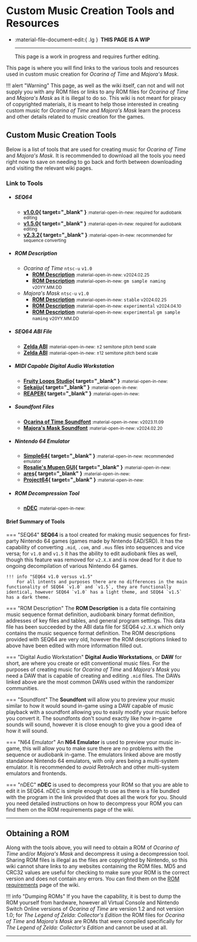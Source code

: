 # Custom Music Creation Tools and Resources

<div class="grid cards" markdown>

-   :material-file-document-edit:{ .lg } __&nbsp;THIS PAGE IS A WIP__
  
    ---

    This page is a work in progress and requires further editing.

</div>

<style>
  .md-typeset h5 {
    font-size: .7rem;
    color: var(--md-typeset-color);
    margin: 0;
    text-transform: none;
  }
</style>

This page is where you will find links to the various tools and resources used in custom music creation for *Ocarina of Time* and *Majora's Mask*.

!!! alert "Warning"
    This page, as well as the wiki itself, can not and will not supply you with any ROM files or links to any ROM files for *Ocarina of Time* and *Majora's Mask* as it is illegal to do so. This wiki is not meant for piracy of copyrighted materials, it is meant to help those interested in creating custom music for *Ocarina of Time* and *Majora's Mask* learn the process and other details related to music creation for the games.

## Custom Music Creation Tools
Below is a list of tools that are used for creating music for *Ocarina of Time* and *Majora's Mask*. It is recommended to download all the tools you need right now to save on needing to go back and forth between downloading and visiting the relevant wiki pages.

### Link to Tools
- ##### **SEQ64**
    - **[v1.0.0](https://github.com/sauraen/seq64/releases/tag/V1.0){ target="_blank" }**<small> :material-open-in-new: </small><small>required for audiobank editing</small>
    - **[v1.5.0](https://github.com/sauraen/seq64/releases/tag/V1.5){ target="_blank" }**<small> :material-open-in-new: </small><small>required for audiobank editing</small>
    - **[v2.3.2](https://github.com/sauraen/seq64/releases/tag/2.3.2){ target="_blank" }**<small> :material-open-in-new: </small><small>recommended for sequence converting</small>
- ##### **ROM Description**
    - *Ocarina of Time* `ntsc-u` `v1.0`
        - **[ROM Description](#)**<small> :material-open-in-new: </small><small>v2024.02.25</small>
        - **[ROM Description](#)**<small> :material-open-in-new: </small>`gm sample naming` <small>v20YY.MM.DD</small>
    - *Majora's Mask* `ntsc-u` `v1.0`
        - **[ROM Description](#)**<small> :material-open-in-new: </small>`stable` <small>v2024.02.25</small>
        - **[ROM Description](#)**<small> :material-open-in-new: </small>`experimental` <small>v2024.04.10</small>
        - **[ROM Description](#)**<small> :material-open-in-new: </small>`experimental` `gm sample naming` <small>v20YY.MM.DD</small>
- ##### **SEQ64 ABI File**
    - **[Zelda ABI](#)**<small> :material-open-in-new: </small><small>±2 semitone pitch bend scale</small>
    - **[Zelda ABI](#)**<small> :material-open-in-new: </small><small>±12 semitone pitch bend scale</small>
- ##### **MIDI Capable Digital Audio Workstation**
    - **[Fruity Loops Studio](https://www.image-line.com/fl-studio-download/){ target="_blank" }**<small> :material-open-in-new: </small>
    - **[Sekaiju](https://openmidiproject.opal.ne.jp/Sekaiju_en.html){ target="_blank" }**<small> :material-open-in-new: </small>
    - **[REAPER](https://www.reaper.fm/download.php){ target="_blank" }**<small> :material-open-in-new: </small>
- ##### **Soundfont Files**
    - **[Ocarina of Time Soundfont](#)**<small> :material-open-in-new: </small><small>v2023.11.09</small>
    - **[Majora's Mask Soundfont](#)**<small> :material-open-in-new: </small><small>v2024.02.20</small>
- ##### **Nintendo 64 Emulator**
    - **[Simple64](https://github.com/simple64/simple64/releases){ target="_blank" }**<small> :material-open-in-new: </small><small>recommended emulator</small>
    - **[Rosalie's Mupen GUI](https://github.com/Rosalie241/RMG/releases){ target="_blank" }**<small> :material-open-in-new: </small>
    - **[ares](https://github.com/ares-emulator/ares/releases){ target="_blank" }**<small> :material-open-in-new: </small>
    - **[Project64](https://www.pj64-emu.com/public-releases){ target="_blank" }**<small> :material-open-in-new: </small>
- ##### **ROM Decompression Tool**
    - **[nDEC](#)**<small> :material-open-in-new: </small>

#### Brief Summary of Tools
=== "SEQ64"
    **SEQ64** is a tool created for making music sequences for first-party Nintendo 64 games (games made by Nntendo EAD/SRD). It has the capability of converting `.mid`, `.com`, and `.mus` files into sequences and vice versa; for `v1.0` and `v1.5` it has the ability to edit audiobank files as well, though this feature was removed for `v2.X.X` and is now dead for it due to ongoing decompilation of various Nintendo 64 games.

    !!! info "SEQ64 v1.0 versus v1.5"
        For all intents and purposes there are no differences in the main functionality of SEQ64 `v1.0` and `v1.5`, they are functionally identical, however SEQ64 `v1.0` has a light theme, and SEQ64 `v1.5` has a dark theme.

=== "ROM Description"
    The **ROM Description** is a data file containing music sequence format definition, audiobank binary format definition, addresses of key files and tables, and general program settings. This data file has been succeeded by the ABI data file for SEQ64 `v2.X.X` which only contains the music sequence format definition. The ROM descriptions provided with SEQ64 are very old, however the ROM descriptions linked to above have been edited with more information filled out.

=== "Digital Audio Workstation"
    **Digital Audio Workstations**, or **DAW** for short, are where you create or edit conventional music files. For the purposes of creating music for *Ocarina of Time* and *Majora's Mask* you need a DAW that is capable of creating and editing `.mid` files. The DAWs linked above are the most common DAWs used within the randomizer communities.

=== "Soundfont"
    The **Soundfont** will allow you to preview your music similar to how it would sound in-game using a DAW capable of music playback with a soundfont allowing you to easily modify your music before you convert it. The soundfonts don't sound exactly like how in-game sounds will sound, however it is close enough to give you a good idea of how it will sound.

=== "N64 Emulator"
    An **N64 Emulator** is used to preview your music in-game, this will allow you to make sure there are no problems with the sequence or audiobank in-game. The emulators linked above are mostly standalone Nintendo 64 emulators, with only ares being a multi-system emulator. It is recommended to *avoid* RetroArch and other multi-system emulators and frontends.

=== "nDEC"
    **nDEC** is used to decompress your ROM so that you are able to edit it in SEQ64. nDEC is simple enough to use as there is a file bundled with the program in the link provided that does all the work for you. Should you need detailed instructions on how to decompress your ROM you can find them on the ROM requirements page of the wiki.

-----

## Obtaining a ROM
Along with the tools above, you will need to obtain a ROM of *Ocarina of Time* and/or *Majora's Mask* and decompress it using a decompression tool. Sharing ROM files is illegal as the files are copyrighted by Nintendo, so this wiki cannot share links to any websites containing the ROM files. MD5 and CRC32 values are useful for checking to make sure your ROM is the correct version and does not contain any errors. You can find them on the [ROM requirements](../requirements) page of the wiki.

!!! info "Dumping ROMs"
    If you have the capability, it is best to dump the ROM yourself from hardware, however all Virtual Console and Nintendo Switch Online versions of *Ocarina of Time* are version 1.2 and not version 1.0; for *The Legend of Zelda: Collector's Edition* the ROM files for *Ocarina of Time* and *Majora's Mask* are ROMs that were compiled specifically for *The Legend of Zelda: Collector's Edition* and cannot be used at all.

-----
